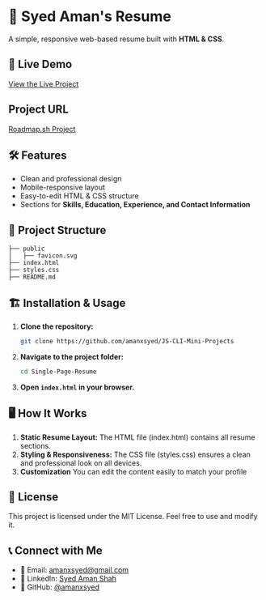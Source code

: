 # 📄 Syed Aman's Resume 
A simple, responsive web-based resume built with **HTML & CSS**.

## 🚀 Live Demo
[View the Live Project](https://syed-resume.netlify.app/)

## Project URL 
[Roadmap.sh Project](https://roadmap.sh/projects/single-page-cv)

## 🛠 Features
- Clean and professional design  
- Mobile-responsive layout  
- Easy-to-edit HTML & CSS structure  
- Sections for **Skills, Education, Experience, and Contact Information**

## 📂 Project Structure
```
├── public
│   ├── favicon.svg
├── index.html
├── styles.css
├── README.md
```

## 🏗 Installation & Usage
1. **Clone the repository:**
   ```sh
   git clone https://github.com/amanxsyed/JS-CLI-Mini-Projects
   ```
2. **Navigate to the project folder:**
   ```sh
   cd Single-Page-Resume
   ```
3. **Open `index.html` in your browser.**


## 🖥️ How It Works
1. **Static Resume Layout:** The HTML file (index.html) contains all resume sections.
2. **Styling & Responsiveness:** The CSS file (styles.css) ensures a clean and professional look on all devices.
3. **Customization** You can edit the content easily to match your profile

## 📝 License
This project is licensed under the MIT License. Feel free to use and modify it.

## 📞 Connect with Me
- 📧 Email: [amanxsyed@gmail.com](mailto:amanxsyed@gmail.com)
- 💼 LinkedIn: [Syed Aman Shah](https://www.linkedin.com/in/amanxsyed)
- 🐙 GitHub: [@amanxsyed](https://github.com/amanxsyed)

